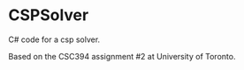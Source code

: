 # CSPSolver

C# code for a csp solver. 

Based on the CSC394 assignment #2 at University of Toronto. 
